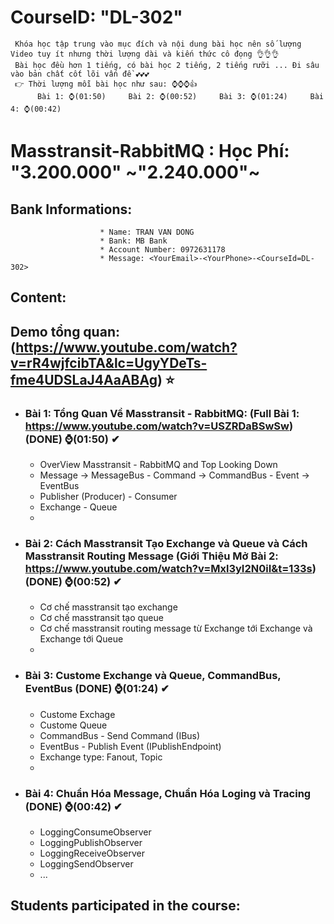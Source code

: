 # CourseID: "DL-302" 
     Khóa học tập trung vào mục đích và nội dung bài học nên số lượng Video tuy ít nhưng thời lượng dài và kiến thức cô đọng 👌👌👌
     Bài học đều hơn 1 tiếng, có bài học 2 tiếng, 2 tiếng rưỡi ... Đi sâu vào bản chất cốt lõi vấn đề 💕💕💕
     👉 Thời lượng mỗi bài học như sau: ⌚⌚⌚👍
          Bài 1: ⌚(01:50)     Bài 2: ⌚(00:52)     Bài 3: ⌚(01:24)     Bài 4: ⌚(00:42)
# Masstransit-RabbitMQ : Học Phí: "3.200.000" ~"2.240.000"~
  ## Bank Informations:  
                        * Name: TRAN VAN DONG 
                        * Bank: MB Bank
                        * Account Number: 0972631178
                        * Message: <YourEmail>-<YourPhone>-<CourseId=DL-302>

## Content:
## <b>Demo tổng quan:</b> (https://www.youtube.com/watch?v=rR4wjfcibTA&lc=UgyYDeTs-fme4UDSLaJ4AaABAg) ⭐
    
- ### Bài 1: Tổng Quan Về Masstransit - RabbitMQ: (Full Bài 1: https://www.youtube.com/watch?v=USZRDaBSwSw) (DONE) ⌚(01:50) ✔
  + OverView Masstransit - RabbitMQ and Top Looking Down
  + Message -> MessageBus - Command -> CommandBus - Event -> EventBus
  + Publisher (Producer) - Consumer
  + Exchange - Queue
  + 
- ### Bài 2: Cách Masstransit Tạo Exchange và Queue và Cách Masstransit Routing Message (Giới Thiệu Mở Bài 2: https://www.youtube.com/watch?v=Mxl3yI2N0iI&t=133s) (DONE) ⌚(00:52) ✔
  + Cơ chế masstransit tạo exchange
  + Cơ chế masstransit tạo queue
  + Cơ chế masstransit routing message từ Exchange tới Exchange và Exchange tới Queue
  + 
- ### Bài 3: Custome Exchange và Queue, CommandBus, EventBus (DONE) ⌚(01:24) ✔
  + Custome Exchage
  + Custome Queue
  + CommandBus - Send Command (IBus)
  + EventBus - Publish Event (IPublishEndpoint)
  + Exchange type: Fanout, Topic
  + 
- ### Bài 4: Chuẩn Hóa Message, Chuẩn Hóa Loging và Tracing (DONE) ⌚(00:42) ✔
  + LoggingConsumeObserver
  + LoggingPublishObserver
  + LoggingReceiveObserver
  + LoggingSendObserver
  + ...

## Students participated in the course:
  

